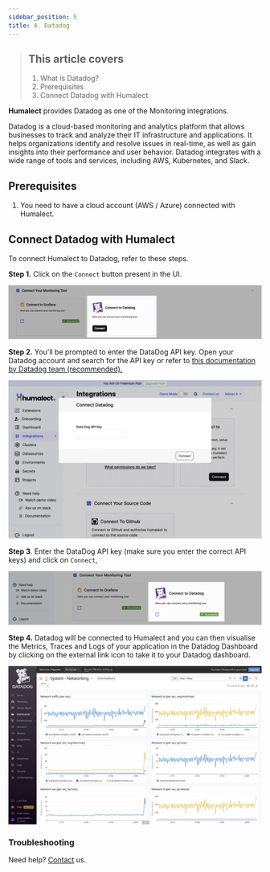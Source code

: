 ```yaml
---
sidebar_position: 5
title: 4. Datadog
---
```


> ## This article covers
> 1. What is Datadog?
> 2. Prerequisites
> 3. Connect Datadog with Humalect

**Humalect** provides Datadog as one of the Monitoring integrations.

Datadog is a cloud-based monitoring and analytics platform that allows businesses to track and analyze their IT infrastructure and applications. It helps organizations identify and resolve issues in real-time, as well as gain insights into their performance and user behavior. Datadog integrates with a wide range of tools and services, including AWS, Kubernetes, and Slack.

## Prerequisites
1. You need to have a cloud account (AWS / Azure)  connected with Humalect.



## Connect Datadog with Humalect

To connect Humalect to Datadog, refer to these steps.

**Step 1.** Click on the `Connect` button present in the UI.

![datadog-connect](./../../static/img/datadog-connect.png)


**Step 2.** You'll be prompted to enter the DataDog API key. Open your Datadog account and search for the API key or refer to [this documentation by Datadog team (recommended).](https://docs.datadoghq.com/account_management/api-app-keys/)

![datadog-api-connect](./../../static/img/datadog-api-connect.jpeg)

**Step 3**. Enter the DataDog API key (make sure you enter the correct API keys) and click on `Connect`, 

![datadog-success](./../../static/img/datadog-success.png)

**Step 4.** Datadog will be connected to Humalect and you can then visualise the Metrics, Traces and Logs of your application in the Datadog Dashboard by clicking on the external link icon to take it to your Datadog dashboard.

![datadog-metrics](./../../static/img/datadog-metrics.jpeg)

 

### Troubleshooting
Need help? [Contact](https://docs.humalect.com/en/contact) us.
